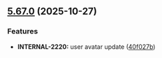 ## [5.67.0](https://github.com/taskany-inc/bricks/compare/v5.66.1...v5.67.0) (2025-10-27)


### Features

* **INTERNAL-2220:** user avatar update ([40f027b](https://github.com/taskany-inc/bricks/commit/40f027b11686db11a986c7f7b5190d057dd15133))

